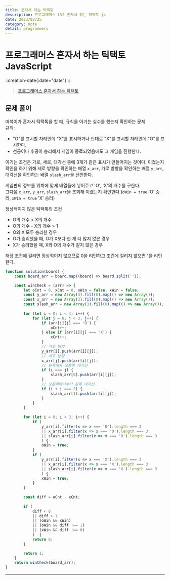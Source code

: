 ```yaml
---
title: 혼자서 하는 틱택토
description: 프로그래머스 LV2 혼자서 하는 틱택토 js 
date: 2023/02/25
category: note
detail: programmers
---
```


# 프로그래머스 혼자서 하는 틱택토 JavaScript
::creation-date{:date="date"}
::

> <a href="https://school.programmers.co.kr/learn/courses/30/lessons/160585" target="_blank" class="font-bold">프로그래머스 혼자서 하는 틱택토</a>

## 문제 풀이
머쓱이가 혼자서 틱택톡을 할 때, 규칙을 어기는 실수를 했는지 확인하는 문제   
규칙:  
- "O"를 표시할 차례인데 "X"를 표시하거나 반대로 "X"를 표시할 차례인데 "O"를 표시한다.
- 선공이나 후공이 승리해서 게임이 종료되었음에도 그 게임을 진행한다.  

이기는 조건은 가로, 세로, 대각선 중에 3개가 같은 표시가 만들어지는 것이다. 이겼는지 확인을 하기 위해 세로 방향을 확인하는 배열 `x_arr`, 가로 방향을 확인하는 배열 `y_arr`, 대각선을 확인하는 배열 `slash_arr`을 선언한다.  

게임판의 정보를 위치에 맞게 배열들에 넣어주고 'O', 'X'의 개수를 구한다.  
그다음 `x_arr`, `y_arr`, `slash_arr`을 조회해 이겼는지 확인한다.(`oWin = true` 'O' 승리, `xWin = true` 'X' 승리)  

정상적이지 않은 틱택톡의 조건 
- O의 개수 < X의 개수
- O의 개수 - X의 개수 > 1
- O와 X 모두 승리한 경우
- O가 승리했을 때, O가 X보다 한 개 더 많지 않은 경우
- X가 승리했을 때, X와 O의 개수가 같지 않은 경우

해당 조건에 걸리면 정상적이지 않으므로 0을 리턴하고 조건에 걸리지 않으면 1을 리턴한다.

```js [solution.js]
function solution(board) {
    const board_arr = board.map((board) => board.split(''));

    const winCheck = (arr) => {
        let oCnt = 0, xCnt = 0, oWin = false, xWin = false;
        const y_arr = new Array(3).fill(0).map(() => new Array());
        const x_arr = new Array(3).fill(0).map(() => new Array());
        const slash_arr = new Array(3).fill(0).map(() => new Array());
    
        for (let i = 0; i < 3; i++) {
            for (let j = 0; j < 3; j++) {
                if (arr[i][j] === 'O') {
                    oCnt++;
                } else if (arr[i][j] === 'X') {
                    xCnt++;
                }
                // 가로 방향
                y_arr[i].push(arr[i][j]);
                // 세로 방향
                x_arr[j].push(arr[i][j]);
                // 왼쪽에서 오른쪽 대각선
                if (i === j) {
                    slash_arr[0].push(arr[i][j]);
                }
                // 오른쪽에서부터 왼쪽 대각선
                if (i + j === 2) {
                    slash_arr[1].push(arr[i][j]);
                }
            }
        }
    
        for (let i = 0; i < 3; i++) {
            if (
                y_arr[i].filter(x => x === 'O').length === 3 
                || x_arr[i].filter(x => x === 'O').length === 3 
                || slash_arr[i].filter(x => x === 'O').length === 3
                ) {
                oWin = true;
            }
            if (
                y_arr[i].filter(x => x === 'X').length === 3 
                || x_arr[i].filter(x => x === 'X').length === 3 
                || slash_arr[i].filter(x => x === 'X').length === 3
                ) {
                xWin = true;
            }
        }
    
        const diff = oCnt - xCnt;
    
        if (
            diff < 0 
            || diff > 1 
            || (oWin && xWin) 
            || (oWin && diff !== 1) 
            || (xWin && diff !== 0)
            )  {
            return 0;
        }

        return 1;
    }
    return winCheck(board_arr);
}


```

---